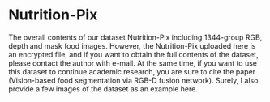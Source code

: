 # Nutrition-Pix
The overall contents of our dataset Nutrition-Pix including 1344-group RGB, depth and mask food images. 
However, the Nutrition-Pix uploaded here is an encrypted file, and if you want to obtain the full contents of the dataset, please contact the author with e-mail.
At the same time, if you want to use this dataset to continue academic research, you are sure to cite the paper (Vision-based food segmentation via RGB-D fusion network). 
Surely, I also provide a few images of the dataset as an example here.
